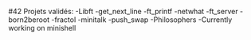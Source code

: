#42
Projets validés:
-Libft
-get_next_line
-ft_printf
-netwhat
-ft_server
-born2beroot
-fractol
-minitalk
-push_swap
-Philosophers
-Currently working on minishell
